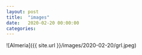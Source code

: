 ```yaml
---
layout: post
title:  "images"
date:   2020-02-20 00:00:00
categories: 
---
```


![Almeria]({{ site.url }}/images/2020-02-20/grl.jpeg)